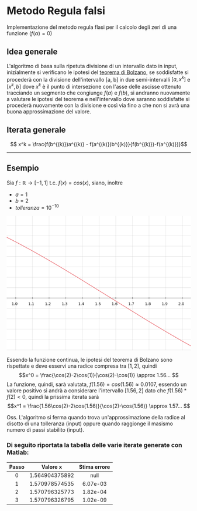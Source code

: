 # Metodo Regula falsi

Implementazione del metodo regula flasi per il calcolo degli zeri di una funzione $(f(\alpha) = 0)$

## Idea generale
L'algoritmo di basa sulla ripetuta divisione di un intervallo dato in input, inizialmente si verificano le ipotesi del [teorema di Bolzano](https://it.wikipedia.org/wiki/Teorema_di_Bolzano), se soddisfatte si procederà con la divisione dell'intervallo [a, b] in due semi-intervalli $[a, x^k]$ e $[x^k , b]$ dove $x^k$ è il punto di intersezione con l'asse delle ascisse ottenuto tracciando un segmento che congiunge $f(a)$ e $f(b)$, si andranno nuovamente a valutare le ipotesi del teorema e nell'intervallo dove saranno soddisfatte si procederà nuovamente con la divisione e così via fino a che non si avrà una buona approssimazione del valore.

## Iterata generale

$$ x^k = \frac{f(b^{(k)})a^{(k)} - f(a^{(k)})b^{(k)}}{f(b^{(k)})-f(a^{(k)})}$$

----

## Esempio 

Sia $f: \mathbb{R} \longrightarrow [-1, 1]$ t.c. $f(x) = cos(x)$,
siano, inoltre 
* $a = 1$
* $b = 2$  
* $tolleranza = 10^{-10}$

<div align="center"><img src="img/Cos.png" /></div>

Essendo la funzione continua, le ipotesi del teorema di Bolzano sono rispettate e deve esservi una radice compresa tra $[1, 2]$, quindi 
$$x^0 = \frac{\cos(2)-2\cos(1)}{\cos(2)-\cos(1)} \approx 1.56... $$
La funzione, quindi, sarà valutata, $f(1.56) = cos(1.56) \approx 0.0107$, essendo un valore positivo si andrà a considerare l'intervallo $[1.56, 2]$ dato che $f(1.56)*f(2) < 0$, quindi la prissima iterata sarà
$$x^1 = \frac{1.56\cos(2)-2\cos(1.56)}{\cos(2)-\cos(1.56)} \approx 1.57... $$

Oss. L'algoritmo si ferma quando trova un'approssimazione della radice al disotto di una tolleranza (input) oppure quando raggionge il masismo numero di passi stabilito (input).

### Di seguito riportata la tabella delle varie iterate generate con Matlab:

| Passo |    Valore x    | Stima errore  |
|:----: |      :----:    |    :----:     |
| 0     | 1.564904375892 | null          |
| 1     | 1.570978574535 | 6.07e-03      |
| 2     | 1.570796325773 | 1.82e-04      |
| 3     | 1.570796326795 | 1.02e-09      |
